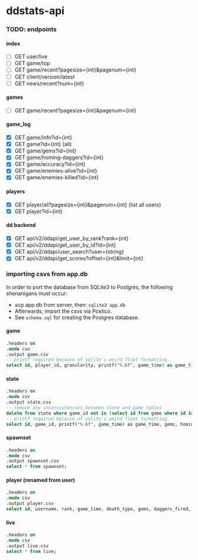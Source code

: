 # ddstats-api

### TODO: endpoints

#### index

- [ ] GET user/live
- [ ] GET game/top
- [ ] GET game/recent?pagesize={int}&pagenum={int}
- [ ] GET client/version/latest
- [ ] GET news/recent?num={int}

#### games

- [ ] GET game/recent?pagesize={int}&pagenum={int}

#### game_log

- [x] GET game/info?id={int}
- [x] GET game?id={int} (all)
- [x] GET game/gems?id={int}
- [x] GET game/homing-daggers?id={int}
- [x] GET game/accuracy?id={int}
- [x] GET game/enemies-alive?id={int}
- [x] GET game/enemies-killed?id={int}

#### players

- [x] GET player/all?pagesize={int}&pagenum={int} (list all users)
- [x] GET player?id={int}

#### dd backend

- [x] GET api/v2/ddapi/get_user_by_rank?rank={int}
- [x] GET api/v2/ddapi/get_user_by_id?id={int}
- [x] GET api/v2/ddapi/user_search?user={string}
- [x] GET api/v2/ddapi/get_scores?offset={int}&limit={int}

### importing csvs from app.db

In order to port the database from SQLite3 to Postgres, the following shenanigans must occur:

- scp app.db from server, then: `sqlite3 app.db`
- Afterwards, import the csvs via Postico.
- See `schema.sql` for creating the Postgres database.

#### game

```sql
.headers on
.mode csv
.output game.csv
-- printf required because of sqlite's weird float formatting
select id, player_id, granularity, printf("%.6f", game_time) as game_time, death_type, gems, homing_daggers, daggers_fired, daggers_hit, enemies_alive, enemies_killed, time_stamp, replay_player_id, survival_hash, version, printf("%.6f", level_two_time) as level_two_time, printf("%.6f", level_three_time) as level_three_time, printf("%.6f", level_four_time) as level_four_time, printf("%.6f", homing_daggers_max_time) as homing_daggers_max_time, printf("%.6f", enemies_alive_max_time) as enemies_alive_max_time, homing_daggers_max, enemies_alive_max from game;
```

#### state

```sql
.headers on
.mode csv
.output state.csv
-- remove any inconsistencies between state and game tables
delete from state where game_id not in (select id from game where id is not null);
-- printf required because of sqlite's weird float formatting
select id, game_id, printf("%.6f", game_time) as game_time, gems, homing_daggers, daggers_hit, daggers_fired, enemies_alive, enemies_killed from state;
```

#### spawnset

```sql
.headers on
.mode csv
.output spawnset.csv
select * from spawnset;
```

#### player (renamed from user)

```sql
.headers on
.mode csv
.output player.csv
select id, username, rank, game_time, death_type, gems, daggers_fired, daggers_hit, enemies_killed, accuracy, time_total as overall_time, deaths_total as overall_deaths, gems_total as overall_gems, enemies_killed_total as overall_enemies_killed, daggers_fired_total as overall_daggers_fired, daggers_hit_total as overall_daggers_hit, accuracy_total as overall_accuracy from user;
```

#### live

```sql
.headers on
.mode csv
.output live.csv
select * from live;
```
